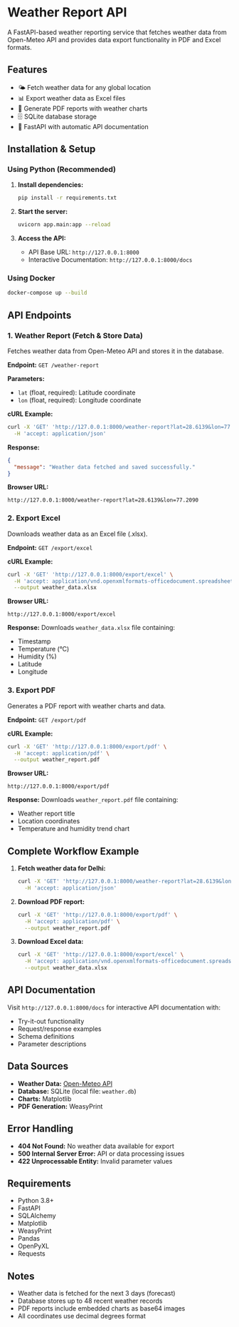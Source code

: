 # Weather Report API

A FastAPI-based weather reporting service that fetches weather data from Open-Meteo API and provides data export functionality in PDF and Excel formats.

## Features

- 🌤️ Fetch weather data for any global location
- 📊 Export weather data as Excel files
- 📄 Generate PDF reports with weather charts
- 🗄️ SQLite database storage
- 🚀 FastAPI with automatic API documentation

## Installation & Setup

### Using Python (Recommended)

1. **Install dependencies:**
   ```bash
   pip install -r requirements.txt
   ```

2. **Start the server:**
   ```bash
   uvicorn app.main:app --reload
   ```

3. **Access the API:**
   - API Base URL: `http://127.0.0.1:8000`
   - Interactive Documentation: `http://127.0.0.1:8000/docs`

### Using Docker

```bash
docker-compose up --build
```

## API Endpoints

### 1. Weather Report (Fetch & Store Data)

Fetches weather data from Open-Meteo API and stores it in the database.

**Endpoint:** `GET /weather-report`

**Parameters:**
- `lat` (float, required): Latitude coordinate
- `lon` (float, required): Longitude coordinate

**cURL Example:**
```bash
curl -X 'GET' 'http://127.0.0.1:8000/weather-report?lat=28.6139&lon=77.2090' \
  -H 'accept: application/json'
```

**Response:**
```json
{
  "message": "Weather data fetched and saved successfully."
}
```

**Browser URL:**
```
http://127.0.0.1:8000/weather-report?lat=28.6139&lon=77.2090
```

### 2. Export Excel

Downloads weather data as an Excel file (.xlsx).

**Endpoint:** `GET /export/excel`

**cURL Example:**
```bash
curl -X 'GET' 'http://127.0.0.1:8000/export/excel' \
  -H 'accept: application/vnd.openxmlformats-officedocument.spreadsheetml.sheet' \
  --output weather_data.xlsx
```

**Browser URL:**
```
http://127.0.0.1:8000/export/excel
```

**Response:** Downloads `weather_data.xlsx` file containing:
- Timestamp
- Temperature (°C)
- Humidity (%)
- Latitude
- Longitude

### 3. Export PDF

Generates a PDF report with weather charts and data.

**Endpoint:** `GET /export/pdf`

**cURL Example:**
```bash
curl -X 'GET' 'http://127.0.0.1:8000/export/pdf' \
  -H 'accept: application/pdf' \
  --output weather_report.pdf
```

**Browser URL:**
```
http://127.0.0.1:8000/export/pdf
```

**Response:** Downloads `weather_report.pdf` file containing:
- Weather report title
- Location coordinates
- Temperature and humidity trend chart

## Complete Workflow Example

1. **Fetch weather data for Delhi:**
   ```bash
   curl -X 'GET' 'http://127.0.0.1:8000/weather-report?lat=28.6139&lon=77.2090' \
     -H 'accept: application/json'
   ```

2. **Download PDF report:**
   ```bash
   curl -X 'GET' 'http://127.0.0.1:8000/export/pdf' \
     -H 'accept: application/pdf' \
     --output weather_report.pdf
   ```

3. **Download Excel data:**
   ```bash
   curl -X 'GET' 'http://127.0.0.1:8000/export/excel' \
     -H 'accept: application/vnd.openxmlformats-officedocument.spreadsheetml.sheet' \
     --output weather_data.xlsx
   ```

## API Documentation

Visit `http://127.0.0.1:8000/docs` for interactive API documentation with:
- Try-it-out functionality
- Request/response examples
- Schema definitions
- Parameter descriptions

## Data Sources

- **Weather Data:** [Open-Meteo API](https://open-meteo.com/)
- **Database:** SQLite (local file: `weather.db`)
- **Charts:** Matplotlib
- **PDF Generation:** WeasyPrint

## Error Handling

- **404 Not Found:** No weather data available for export
- **500 Internal Server Error:** API or data processing issues
- **422 Unprocessable Entity:** Invalid parameter values

## Requirements

- Python 3.8+
- FastAPI
- SQLAlchemy
- Matplotlib
- WeasyPrint
- Pandas
- OpenPyXL
- Requests

## Notes

- Weather data is fetched for the next 3 days (forecast)
- Database stores up to 48 recent weather records
- PDF reports include embedded charts as base64 images
- All coordinates use decimal degrees format
